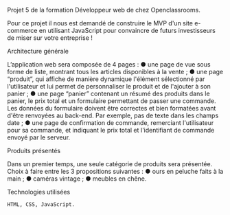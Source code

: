 Projet 5 de la formation Développeur web de chez Openclassrooms.

Pour ce projet il nous est demandé de construire le MVP d'un site e-commerce en utilisant JavaScript
pour convaincre de futurs investisseurs de miser sur votre entreprise !

Architecture générale

L’application web sera composée de 4 pages :
    ● une page de vue sous forme de liste, montrant tous les articles disponibles
    à la vente ;
    ● une page “produit”, qui affiche de manière dynamique l'élément
    sélectionné par l'utilisateur et lui permet de personnaliser le produit et de
    l'ajouter à son panier ;
    ● une page “panier” contenant un résumé des produits dans le panier, le prix
    total et un formulaire permettant de passer une commande. Les données
    du formulaire doivent être correctes et bien formatées avant d'être
    renvoyées au back-end. Par exemple, pas de texte dans les champs date ;
    ● une page de confirmation de commande, remerciant l'utilisateur pour sa
    commande, et indiquant le prix total et l'identifiant de commande envoyé
    par le serveur.

Produits présentés

Dans un premier temps, une seule catégorie de produits sera présentée.
Choix à faire entre les 3 propositions suivantes :
    ● ours en peluche faits à la main ;
    ● caméras vintage ;
    ● meubles en chêne.

Technologies utilisées
    
    HTML, CSS, JavaScript.

    